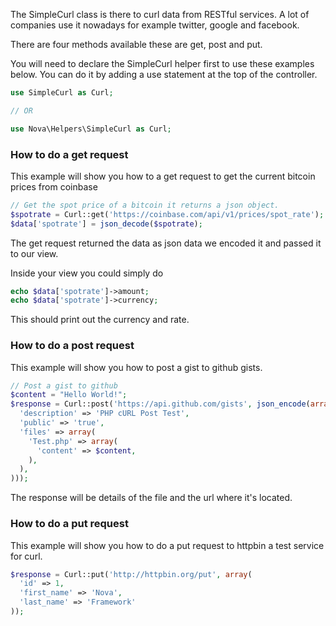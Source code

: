 The SimpleCurl class is there to curl data from RESTful services. A lot of companies use it nowadays for example twitter, google and facebook.

There are four methods available these are get, post and put.

You will need to declare the SimpleCurl helper first to use these examples below. You can do it by adding a use statement at the top of the controller.

```php
use SimpleCurl as Curl;

// OR

use Nova\Helpers\SimpleCurl as Curl;
```

### How to do a get request

This example will show you how to a get request to get the current bitcoin prices from coinbase

```php
// Get the spot price of a bitcoin it returns a json object.
$spotrate = Curl::get('https://coinbase.com/api/v1/prices/spot_rate');
$data['spotrate'] = json_decode($spotrate);
```

The get request returned the data as json data we encoded it and passed it to our view.

Inside your view you could simply do

```php
echo $data['spotrate']->amount;
echo $data['spotrate']->currency;
```

This should print out the currency and rate.

### How to do a post request

This example will show you how to post a gist to github gists.

```php
// Post a gist to github
$content = "Hello World!";
$response = Curl::post('https://api.github.com/gists', json_encode(array(
  'description' => 'PHP cURL Post Test',
  'public' => 'true',
  'files' => array(
    'Test.php' => array(
      'content' => $content,
    ),
  ),
)));    
```

The response will be details of the file and the url where it's located.

### How to do a put request

This example will show you how to do a put request to httpbin a test service for curl.

```php
$response = Curl::put('http://httpbin.org/put', array(
  'id' => 1,
  'first_name' => 'Nova',
  'last_name' => 'Framework'
)); 
```